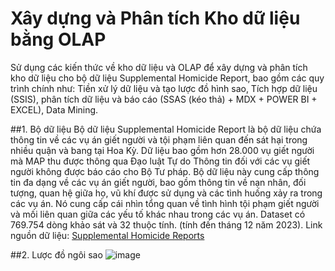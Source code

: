 # Xây dựng và Phân tích Kho dữ liệu bằng OLAP

Sử dụng các kiến thức về kho dữ liệu và OLAP để xây dựng và phân tích kho dữ liệu cho bộ dữ liệu Supplemental Homicide Report, bao gồm các quy trình chính như: Tiền xử lý dữ liệu và tạo lược đồ hình sao, Tích hợp dữ liệu (SSIS), phân tích dữ liệu và báo cáo (SSAS (kéo thả) + MDX + POWER BI + EXCEL), Data Mining.

##1. Bộ dữ liệu
Bộ dữ liệu Supplemental Homicide Report là bộ dữ liệu chứa thông tin về các vụ án giết người và tội phạm liên quan đến sát hại trong nhiều quận và bang tại Hoa Kỳ. Dữ liệu bao gồm hơn 28.000 vụ giết người mà MAP thu được thông qua Đạo luật Tự do Thông tin đối với các vụ giết người không được báo cáo cho Bộ Tư pháp.
Bộ dữ liệu này cung cấp thông tin đa dạng về các vụ án giết người, bao gồm thông tin về nạn nhân, đối tượng, quan hệ giữa họ, vũ khí được sử dụng và các tình huống xảy ra trong các vụ án. Nó cung cấp cái nhìn tổng quan về tình hình tội phạm giết người và mối liên quan giữa các yếu tố khác nhau trong các vụ án. 
Dataset có 769.754 dòng khảo sát và 32 thuộc tính. (tính đến tháng 12 năm 2023).
Link nguồn dữ liệu: [Supplemental Homicide Reports](https://data.world/murder-accountability-project/supplemental-homicide-report)

##2. Lược đồ ngôi sao
![image](https://github.com/VT-HaTrang/DataWarehouse-OLAP/assets/88712945/049cc981-4a2b-488e-a12f-ea2208b36dce)
